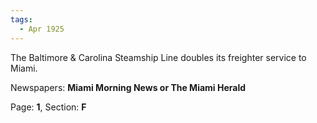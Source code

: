 ```yaml
---  
tags:  
  - Apr 1925  
---  
```

  
The Baltimore & Carolina Steamship Line doubles its freighter service to Miami.  
  
Newspapers: **Miami Morning News or The Miami Herald**  
  
Page: **1**, Section: **F** 
